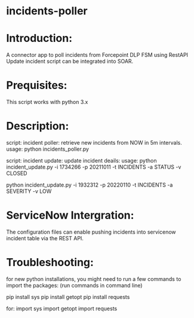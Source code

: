 # incidents-poller
Introduction:
=============
A connector app to poll incidents from Forcepoint DLP FSM using RestAPI
Update incident script can be integrated into SOAR.

Prequisites: 
============
This script works with python 3.x

Description: 
============
script:
incident poller: retrieve new incidents from NOW in 5m intervals.
usage:
python incidents_poller.py

script:
incident update: update incident deails: 
usage:
python incident_update.py  -i 1734266 -p 20211011 -t INCIDENTS -a STATUS -v CLOSED

python incident_update.py -i 1932312 -p 20220110 -t INCIDENTS -a SEVERITY -v LOW

ServiceNow Intergration: 
========================
The configuration files can enable pushing incidents into servicenow incident table via the REST API.


Troubleshooting:
================

for new python installations, you might need to run a few commands to import the packages: (run commands in command line)

pip install sys
pip install getopt
pip install requests

for:
import sys
import getopt
import requests

